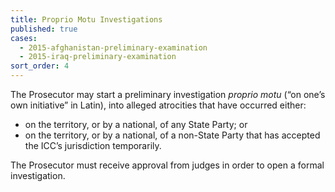 ```yaml
---
title: Proprio Motu Investigations
published: true
cases:
  - 2015-afghanistan-preliminary-examination
  - 2015-iraq-preliminary-examination
sort_order: 4
---
```



The Prosecutor may start a preliminary investigation&nbsp;*proprio motu*&nbsp;(“on one’s own initiative” in Latin), into alleged atrocities that have occurred either:

* on the territory, or by a national, of any State Party; or
* on the territory, or by a national, of a non-State Party that has accepted the ICC’s jurisdiction temporarily.

The Prosecutor must receive approval from judges in order to open a formal investigation. &nbsp;&nbsp;
